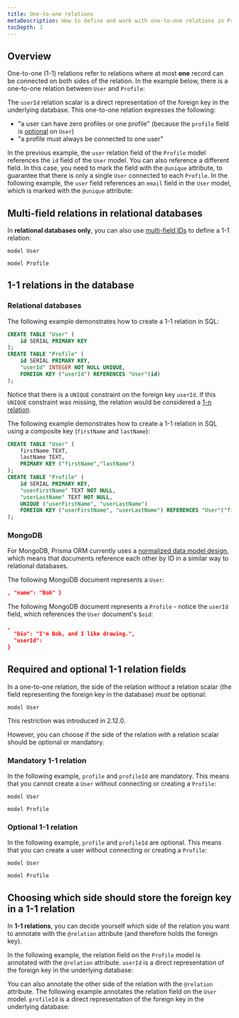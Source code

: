 ```yaml
---
title: One-to-one relations
metaDescription: How to define and work with one-to-one relations in Prisma.
tocDepth: 3
---
```


## Overview

One-to-one (1-1) relations refer to relations where at most **one** record can be connected on both sides of the relation. In the example below, there is a one-to-one relation between `User` and `Profile`:

The `userId` relation scalar is a direct representation of the foreign key in the underlying database. This one-to-one relation expresses the following:

- "a user can have zero profiles or one profile" (because the `profile` field is [optional](/orm/prisma-schema/data-model/models#type-modifiers) on `User`)
- "a profile must always be connected to one user"

In the previous example, the `user` relation field of the `Profile` model references the `id` field of the `User` model. You can also reference a different field. In this case, you need to mark the field with the `@unique` attribute, to guarantee that there is only a single `User` connected to each `Profile`. In the following example, the `user` field references an `email` field in the `User` model, which is marked with the `@unique` attribute:

## Multi-field relations in relational databases

In **relational databases only**, you can also use [multi-field IDs](/orm/reference/prisma-schema-reference#id-1) to define a 1-1 relation:

```prisma
model User 

model Profile 
```

## 1-1 relations in the database

### Relational databases

The following example demonstrates how to create a 1-1 relation in SQL:

```sql
CREATE TABLE "User" (
    id SERIAL PRIMARY KEY
);
CREATE TABLE "Profile" (
    id SERIAL PRIMARY KEY,
    "userId" INTEGER NOT NULL UNIQUE,
    FOREIGN KEY ("userId") REFERENCES "User"(id)
);
```

Notice that there is a `UNIQUE` constraint on the foreign key `userId`. If this `UNIQUE` constraint was missing, the relation would be considered a [1-n relation](/orm/prisma-schema/data-model/relations/one-to-many-relations).

The following example demonstrates how to create a 1-1 relation in SQL using a composite key (`firstName` and `lastName`):

```sql
CREATE TABLE "User" (
    firstName TEXT,
    lastName TEXT,
    PRIMARY KEY ("firstName","lastName")
);
CREATE TABLE "Profile" (
    id SERIAL PRIMARY KEY,
    "userFirstName" TEXT NOT NULL,
    "userLastName" TEXT NOT NULL,
    UNIQUE ("userFirstName", "userLastName")
    FOREIGN KEY ("userFirstName", "userLastName") REFERENCES "User"("firstName", "lastName")
);
```

### MongoDB

For MongoDB, Prisma ORM currently uses a [normalized data model design](https://www.mongodb.com/docs/manual/data-modeling/), which means that documents reference each other by ID in a similar way to relational databases.

The following MongoDB document represents a `User`:

```json
, "name": "Bob" }
```

The following MongoDB document represents a `Profile` - notice the `userId` field, which references the `User` document's `$oid`:

```json
,
  "bio": "I'm Bob, and I like drawing.",
  "userId": 
}
```

## Required and optional 1-1 relation fields

In a one-to-one relation, the side of the relation _without_ a relation scalar (the field representing the foreign key in the database) _must_ be optional:

```prisma highlight=3;normal
model User 
```

This restriction was introduced in 2.12.0.

However, you can choose if the side of the relation _with_ a relation scalar should be optional or mandatory.

### Mandatory 1-1 relation

In the following example, `profile` and `profileId` are mandatory. This means that you cannot create a `User` without connecting or creating a `Profile`:

```prisma
model User 

model Profile 
```

### Optional 1-1 relation

In the following example, `profile` and `profileId` are optional. This means that you can create a user without connecting or creating a `Profile`:

```prisma
model User 

model Profile 
```

## Choosing which side should store the foreign key in a 1-1 relation

In **1-1 relations**, you can decide yourself which side of the relation you want to annotate with the `@relation` attribute (and therefore holds the foreign key).

In the following example, the relation field on the `Profile` model is annotated with the `@relation` attribute. `userId` is a direct representation of the foreign key in the underlying database:

You can also annotate the other side of the relation with the `@relation` attribute. The following example annotates the relation field on the `User` model. `profileId` is a direct representation of the foreign key in the underlying database: